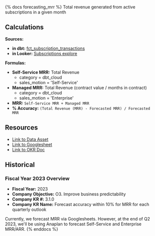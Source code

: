 {% docs forecasting_mrr %}
Total revenue generated from active subscriptions in a given month

## Calculations
**Sources:**
* **in dbt:** [fct_subscription_transactions](https://cloud.getdbt.com/accounts/1/jobs/940/docs/#!/model/model.fishtown_internal_analytics.fct_subscription_transactions)
* **in Looker:** [Subscriptions explore](https://fishtown.looker.com/explore/dbtLabs/subscription_transactions)

**Formulas:**
* **Self-Service MRR:** Total Revenue
    * category = dbt_cloud
    * sales_motion = 'Self-Service'
* **Managed MRR:** Total Revenue (contract value / months in contract)
    * category = dbt_cloud
    * sales_motion = 'Enterprise'
* **MRR:** `Self-Service MRR + Managed MRR`
* **% Accuracy:** `(Total Revenue (MRR) - Forecasted MRR) / Forecasted MRR`
## Resources
* [Link to Data Asset]()
* [Link to Googlesheet](https://docs.google.com/spreadsheets/d/1ulle6mm2y7jV3fvXkTcxmVa528EMVwMrS92xsEHM_80/edit?usp=drive_web&ouid=115307629368660313079)
* [Link to OKR Doc](https://www.notion.so/O3-Improve-business-predictability-f27543a1cef5409b94c9bb8d7a71afa2)

## Historical

### Fiscal Year 2023 Overview
* **Fiscal Year:** 2023
* **Company Objective:** O3. Improve business predictability
* **Company KR #:** 3.1.0
* **Company KR Name:** Forecast accuracy within 10% for MRR for each quarterly outlook

Currently, we forecast MRR via Googlesheets. However, at the end of Q2 2023, we'll be using Anaplan to forecast Self-Service and Enterprise MRR/ARR.
{% enddocs %}